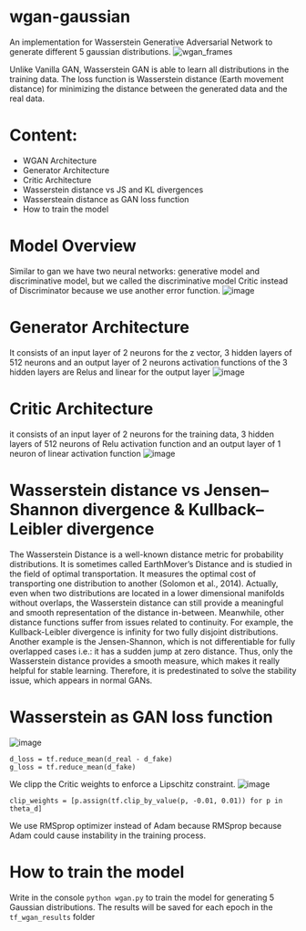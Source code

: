 # wgan-gaussian
An implementation for Wasserstein Generative Adversarial Network to generate different 5 gaussian distributions.
![wgan_frames](https://user-images.githubusercontent.com/26183913/52799603-7646b700-307a-11e9-8ff6-9789668ce8b0.gif)

Unlike Vanilla GAN, Wasserstein GAN is able to learn all distributions in the training data.
The loss function is Wasserstein distance (Earth movement distance) for minimizing the distance between the generated data and the real data.

# Content:
- WGAN Architecture
- Generator Architecture
- Critic Architecture
- Wasserstein distance vs JS and KL divergences
- Wassersteain distance as GAN loss function
- How to train the model


# Model Overview
Similar to gan we have two neural networks: generative model and discriminative model, but we called the discriminative model Critic instead of Discriminator because we use another error function.
![image](https://user-images.githubusercontent.com/26183913/52799910-0dac0a00-307b-11e9-995b-dce1ceb4fd72.png)
# Generator Architecture
It consists of an input layer of 2 neurons for the z vector, 3 hidden layers of 512 neurons and an output layer of 2 neurons
activation functions of the 3 hidden layers are Relus and linear for the output layer 
![image](https://user-images.githubusercontent.com/26183913/52800140-74c9be80-307b-11e9-8222-692e31989c8e.png)
# Critic Architecture
it consists of an input layer of 2 neurons for the training data, 3 hidden layers of 512 neurons of Relu activation function and an output layer of 1 neuron of linear activation function
![image](https://user-images.githubusercontent.com/26183913/52800200-9034c980-307b-11e9-9f16-6461a8266432.png)
# Wasserstein distance vs Jensen–Shannon divergence & Kullback–Leibler divergence
The Wasserstein Distance is a well-known distance metric for probability distributions. It is sometimes called EarthMover’s Distance and is studied in the field of optimal transportation. It measures the optimal cost of transporting one distribution to another (Solomon et al., 2014). Actually, even when two distributions are located in a lower dimensional manifolds without overlaps, the Wasserstein distance can still provide a meaningful and smooth representation of the distance in-between. Meanwhile, other distance functions suffer from issues related to continuity. For example, the Kullback-Leibler divergence is infinity for two fully disjoint distributions. Another example is the Jensen-Shannon, which is not differentiable for fully overlapped cases i.e.: it has a sudden jump at zero distance. Thus, only the Wasserstein distance provides a smooth measure, which makes it really helpful for stable learning. Therefore, it is predestinated to solve the stability issue, which appears in normal GANs.

# Wasserstein as GAN loss function
![image](https://user-images.githubusercontent.com/26183913/52800359-e4d84480-307b-11e9-98e4-6b430dda39b9.png)
```
d_loss = tf.reduce_mean(d_real - d_fake)
g_loss = tf.reduce_mean(d_fake)
```
We clipp the Critic weights to enforce a Lipschitz constraint.
![image](https://user-images.githubusercontent.com/26183913/52800447-0f2a0200-307c-11e9-9d62-c914c8d95d94.png)
```
clip_weights = [p.assign(tf.clip_by_value(p, -0.01, 0.01)) for p in theta_d]
```
We use RMSprop optimizer instead of Adam because RMSprop because Adam could cause instability in the training process.

# How to train the model
Write in the console `python wgan.py` to train the model for generating 5 Gaussian distributions. The results will be saved for each epoch in the `tf_wgan_results` folder












